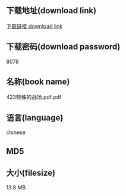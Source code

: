 ## 下载地址(download link)
[下载链接 download link](https://voluble-croquembouche-d321dc.netlify.app/?s=423%E7%89%B9%E6%AE%8A%E7%9A%84%E6%88%98%E5%9C%BA.pdf)

## 下载密码(download password)
8078

## 名称(book name)
423特殊的战场.pdf.pdf

## 语言(language)
chinese

## MD5


## 大小(filesize)
13.8 MB
